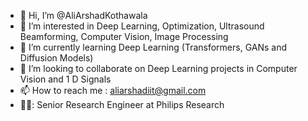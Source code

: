 - 👋 Hi, I’m @AliArshadKothawala
- 👀 I’m interested in Deep Learning, Optimization, Ultrasound Beamforming, Computer Vision, Image Processing
- 🌱 I’m currently learning Deep Learning (Transformers, GANs and Diffusion Models)
- 💞️ I’m looking to collaborate on Deep Learning projects in Computer Vision and 1 D Signals
- 📫 How to reach me : aliarshadiit@gmail.com
- 👨‍💼: Senior Research Engineer at Philips Research

<!---
AliArshadKothawala/AliArshadKothawala is a ✨ special ✨ repository because its `README.md` (this file) appears on your GitHub profile.
You can click the Preview link to take a look at your changes.
--->
